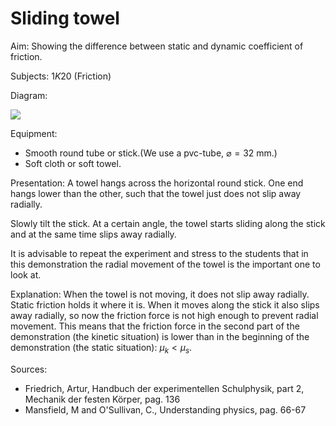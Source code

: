 # Sliding towel 

Aim: Showing the difference between static and dynamic coefficient of friction.

Subjects: $1 K 20$ (Friction)

Diagram:

![](https://cdn.mathpix.com/cropped/2024_06_24_614e8472abd0fd8e56dbg-1.jpg?height=818&width=1196&top_left_y=388&top_left_x=562)

Equipment:

- Smooth round tube or stick.(We use a pvc-tube, $\varnothing=32 \mathrm{~mm}$.)
- Soft cloth or soft towel.

Presentation: A towel hangs across the horizontal round stick. One end hangs lower than the other, such that the towel just does not slip away radially.

Slowly tilt the stick. At a certain angle, the towel starts sliding along the stick and at the same time slips away radially.

It is advisable to repeat the experiment and stress to the students that in this demonstration the radial movement of the towel is the important one to look at.

Explanation: When the towel is not moving, it does not slip away radially. Static friction holds it where it is. When it moves along the stick it also slips away radially, so now the friction force is not high enough to prevent radial movement. This means that the friction force in the second part of the demonstration (the kinetic situation) is lower than in the beginning of the demonstration (the static situation): $\mu_{k}<\mu_{s}$.

Sources:

- Friedrich, Artur, Handbuch der experimentellen Schulphysik, part 2, Mechanik der festen Körper, pag. 136
- Mansfield, M and O'Sullivan, C., Understanding physics, pag. 66-67

